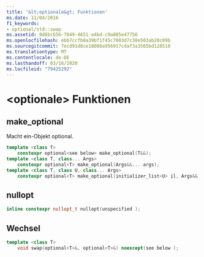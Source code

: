 ```yaml
---
title: '&lt;optionale&gt; Funktionen'
ms.date: 11/04/2016
f1_keywords:
- optional/std::swap
ms.assetid: 0d6bc656-7049-4651-a4bd-c9a805e47756
ms.openlocfilehash: ebb7ccfb8a39bf1f45c7003d7c38e503ab20c89b
ms.sourcegitcommit: 7ecd91d8ce18088a956917cdaf3a3565bd128510
ms.translationtype: MT
ms.contentlocale: de-DE
ms.lasthandoff: 03/16/2020
ms.locfileid: "79425292"
---
```

# <a name="ltoptionalgt-functions"></a>&lt;optionale&gt; Funktionen

## <a name="make_optional"></a>make_optional

Macht ein-Objekt optional.

```cpp
template <class T>
    constexpr optional<see below> make_optional(T&&);
template <class T, class... Args>
    constexpr optional<T> make_optional(Args&&... args);
template <class T, class U, class... Args>
    constexpr optional<T> make_optional(initializer_list<U> il, Args&&... args);
```

## <a name="nullopt"></a>nullopt

```cpp
inline constexpr nullopt_t nullopt(unspecified );
```

## <a name="swap"></a>Wechsel

```cpp
template <class T>
    void swap(optional<T>&, optional<T>&) noexcept(see below );
```
